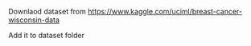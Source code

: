 Downlaod dataset from https://www.kaggle.com/uciml/breast-cancer-wisconsin-data

Add it to dataset folder
